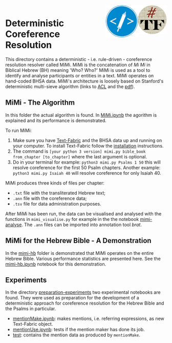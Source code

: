 <img align="right" src="images/tf-small.png" width="90"/>
<img align="right" src="images/etcbc.png" width="100"/>

# Deterministic Coreference Resolution

This directory contains a deterministic - i.e. rule-driven - coreference resolution resolver called MiMi. MiMi is the concatenation of *Mi Mi* in Biblical Hebrew (BH) meaning 'Who? Who?' MiMi is used as a tool to identify and analyse participants or entities in a text. MiMi operates on hand-coded BHSA data. MiMi's architecture is loosely based on Stanford's deterministic multi-sieve algorithm (links to [ACL](https://www.aclweb.org/anthology/J13-4004/) and the [pdf](https://www.aclweb.org/anthology/J13-4004.pdf)). 

## MiMi - The Algorithm

In this folder the actual algorithm is found. In [MiMi.ipynb](https://github.com/cmerwich/participant-analysis/blob/master/mimi/MiMi.ipynb) the agorithm is explained and its performance is demonstrated. 

To run MiMi:

1. Make sure you have [Text-Fabric](https://annotation.github.io/text-fabric/) and the BHSA data up and running on your computer. To install Text-Fabric follow the [installation](https://annotation.github.io/text-fabric/About/Install/) instructions.
2. The command is `[your python 3 version] mimi.py bible_book from_chapter [to_chapter]` where the last argument is optional. 
3. Do in your terminal for example: `python3 mimi.py Psalms 1 50` this will resolve coreference for the first 50 Psalm chapters. 
Another example: `python3 mimi.py Isaiah 40` will resolve coreference for only Isaiah 40. 

MiMi produces three kinds of files per chapter:

* `.txt` file with the transliterated Hebrew text;
* `.ann` file with the coreference data;
* `.tsv` file for data administration purposes. 

After MiMi has been run, the data can be visualised and analysed with the functions in `mimi_visualise.py` for example in the the notebook [mimi-analyse](https://github.com/cmerwich/participant-analysis/blob/master/mimi/mimi-analyse.ipynb). The `.ann` files can be imported into annotation tool *brat*. 

## MiMi for the Hebrew Bible - A Demonstration

In the [mimi-hb](https://github.com/cmerwich/participant-analysis/tree/master/mimi/mimi-hb) folder is demonstrated that MiMi operates on the entire Hebrew Bible. Various performance statistics are presented here. See the [mimi-hb.ipynb](https://github.com/cmerwich/participant-analysis/blob/master/mimi/mimi-hb/mimi-hb.ipynb) notebook for this demonstration. 

## Experiments

In the directory [preparation-experiments](https://github.com/cmerwich/participant-analysis/tree/master/mimi/preparation-experiments) two experimental notebooks are found. They were used as preparation for the development of a deterministic approach for coreference resolution for the Hebrew Bible and the Psalms in particular.
* [mentionMake.ipynb](mentionMake.ipynb): makes mentions, i.e. referring expressions, as new Text-Fabric object. 
* [mentionUse.ipynb](mentionUse.ipynb): tests if the mention maker has done its job. 
* [test](https://github.com/cmerwich/participant-analysis/tree/master/test/tf): contains the mention data as produced by `mentionMake`. 
